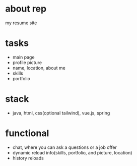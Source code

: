 # about rep
  my resume site

# tasks
  - main page
  - profile picture
  - name, location, about me
  - skills
  - portfolio
# stack
  - java, html, css(optional tailwind), vue.js, spring
# functional 
  - chat, where you can ask a questions or a job offer
  - dynamic reload info(skills, portfolio, and picture, location)
  - history reloads
